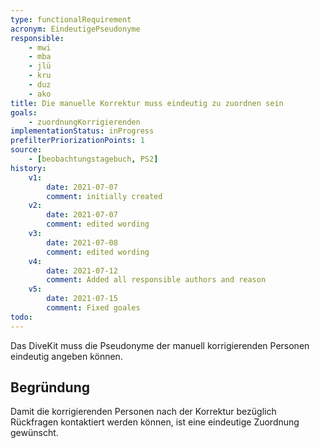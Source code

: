 ```yaml
---
type: functionalRequirement
acronym: EindeutigePseudonyme
responsible: 
    - mwi
    - mba
    - jlü
    - kru
    - duz
    - ako
title: Die manuelle Korrektur muss eindeutig zu zuordnen sein
goals: 
    - zuordnungKorrigierenden
implementationStatus: inProgress
prefilterPriorizationPoints: 1
source:
    - [beobachtungstagebuch, PS2]
history:
    v1:
        date: 2021-07-07
        comment: initially created
    v2:
        date: 2021-07-07
        comment: edited wording
    v3: 
        date: 2021-07-08
        comment: edited wording
    v4:
        date: 2021-07-12
        comment: Added all responsible authors and reason
    v5:
        date: 2021-07-15
        comment: Fixed goales
todo: 
---
```


Das DiveKit muss die Pseudonyme der manuell korrigierenden Personen eindeutig angeben können.

## Begründung

Damit die korrigierenden Personen nach der Korrektur bezüglich Rückfragen kontaktiert werden können, ist eine eindeutige Zuordnung gewünscht.